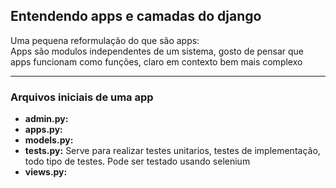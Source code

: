 ## Entendendo apps e camadas do django

Uma pequena reformulação do que são apps:<br>
Apps são modulos independentes de um sistema, gosto de pensar que apps funcionam como funções, claro em contexto bem mais complexo<br>

---
### Arquivos iniciais de uma app

- **admin.py:**
- **apps.py:**
- **models.py:**
- **tests.py:** Serve para realizar testes unitarios, testes de implementação, todo tipo de testes. Pode ser testado usando selenium
- **views.py:**

